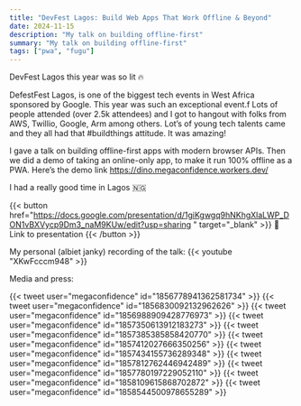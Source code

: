 ```yaml
---
title: "DevFest Lagos: Build Web Apps That Work Offline & Beyond"
date: 2024-11-15
description: "My talk on building offline-first"
summary: "My talk on building offline-first"
tags: ["pwa", "fugu"]
---
```


DevFest Lagos this year was so lit 🔥

DefestFest Lagos, is one of the biggest tech events in West Africa sponsored by Google. This year was such an exceptional event.f Lots of people attended (over 2.5k attendees) and I got to hangout with folks from AWS, Twillio, Google, Arm among others. Lot’s of young tech talents came and they all had that #buildthings attitude. It was amazing!

I gave a talk on building offline-first apps with modern browser APIs. Then we did a demo of taking an online-only app, to make it run 100% offline as a PWA. Here’s the demo link https://dino.megaconfidence.workers.dev/

I had a really good time in Lagos 🇳🇬

{{< button href="https://docs.google.com/presentation/d/1giKgwgq9hNKhgXlaLWP_DON1vBXVycp9Dm3_naM9KUw/edit?usp=sharing " target="_blank" >}}
🔗 Link to presentation
{{< /button >}}

My personal (albiet janky) recording of the talk:
{{< youtube "XKwFcccm948" >}}

Media and press:

{{< tweet user="megaconfidence" id="1856778941362581734" >}}
{{< tweet user="megaconfidence" id="1856830092132962626" >}}
{{< tweet user="megaconfidence" id="1856988909428776973" >}}
{{< tweet user="megaconfidence" id="1857350613912183273" >}}
{{< tweet user="megaconfidence" id="1857385385858420770" >}}
{{< tweet user="megaconfidence" id="1857412027666350256" >}}
{{< tweet user="megaconfidence" id="1857434155736289348" >}}
{{< tweet user="megaconfidence" id="1857812762446942489" >}}
{{< tweet user="megaconfidence" id="1857780197229052110" >}}
{{< tweet user="megaconfidence" id="1858109615868702872" >}}
{{< tweet user="megaconfidence" id="1858544500978655289" >}}
